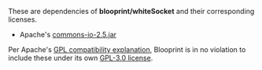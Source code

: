These are dependencies of **blooprint/whiteSocket** and their corresponding licenses.

- Apache's [commons-io-2.5.jar](https://github.com/apache/commons-io/blob/master/LICENSE.txt)

Per Apache's [GPL compatibility explanation](https://www.apache.org/licenses/GPL-compatibility.html), Blooprint is in no violation to include these under its own [GPL-3.0 license](https://github.com/blooprint/whiteSocket/blob/master/LICENSE).
